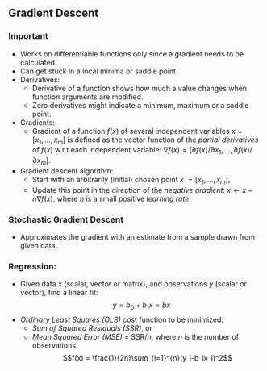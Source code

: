 ## Gradient Descent

### Important
- Works on differentiable functions only since a gradient needs to be calculated. 
- Can get stuck in a local minima or saddle point. 
- Derivatives:
  - Derivative of a function shows how much a value changes when function arguments are modified. 
  - Zero derivatives might indicate a minimum, maximum or a saddle point. 
- Gradients:
  - Gradient of a function $f(x)$ of several independent variables $x = [x_1, ..., x_m]$ is defined as the vector function of the *partial derivatives* of $f(x)$ w.r.t each independent variable: $\nabla f(x) = [\partial f(x)/\partial x_1, ..., \partial f(x)/\partial x_m]$. 
- Gradient descent algorithm:
  - Start with an arbitrarily (initial) chosen point $x$ $= [x_1, ..., x_m]$, 
  - Update this point in the direction of the *negative gradient*: $x \leftarrow x - \eta\nabla f(x)$, where $\eta$ is a small positive *learning rate*. 

### Stochastic Gradient Descent
- Approximates the gradient with an estimate from a sample drawn from given data. 

### Regression:
- Given data $x$ (scalar, vector or matrix), and observations $y$ (scalar or vector), find a linear fit: 
$$y = b_0 + b_1x = bx$$
- *Ordinary Least Squares (OLS)* cost function to be minimized: 
  - *Sum of Squared Residuals (SSR)*, or
  - *Mean Squared Error (MSE)* = SSR/$n$, where $n$ is the number of observations. 
  $$f(x) = \frac{1}{2n}\sum_{i=1}^{n}(y_i-b_ix_i)^2$$